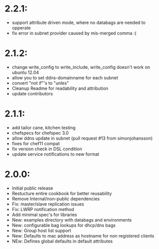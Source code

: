 # 2.2.1:
* support attribute driven mode, where no databags are needed to opperate 
* fix error in subnet provider caused by mis-merged comma :(

# 2.1.2:
* change write_config to write_include, write_config doesn't work on ubuntu 12.04
* allow you to set ddns-domainname for each subnet
* convert "not if"'s to "unles"
* Cleanup Readme for readability and attribution
* update contributors


# 2.1.1:
* add tailor cane, kitchen testing
* chefspecs for chefspec 3.0 
* allow ddns update in subnet  (pull request #13 from simonjohansson)
* fixes for chef11 compat
* fix version check in DSL condition
* update service notifications to new format

# 2.0.0:

* Initial public release
* Restucture entire cookbook for better reusability
* Remove Internal/non-public dependencies  
* Fix: master/slave replication issues
* Fix: LWRP notification method
* Add minimal spec's for libraries
* New: examples directory with databags and environments
* New: configurable bag lookups for dhcp/dns bags
* New: Group host list support
* New: Defaults to mac address as hostname for non registered clients
* NEw: Defines global defaults in default attributes
